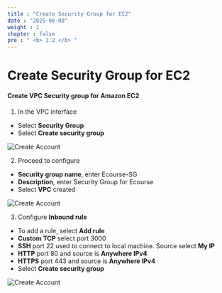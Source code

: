 ```yaml
---
title : "Create Security Group for EC2"
date : "2025-06-08"
weight : 2
chapter : false
pre : " <b> 1.2 </b> "
---
```


# Create Security Group for EC2

#### Create VPC Security group for Amazon EC2
1. In the VPC interface
- Select **Security Group**
- Select **Create security group**

![Create Account](/NestJS-AWS-workshop/images/1/SG.png)

2. Proceed to configure
- **Security group name**, enter Ecourse-SG
- **Description**, enter Security Group for Ecourse
- Select **VPC** created

![Create Account](/NestJS-AWS-workshop/images/1/SG2.png)

3. Configure **Inbound rule**
- To add a rule, select **Add rule**
- **Custom TCP** select port 3000
- **SSH** port 22 used to connect to local machine. Source select **My IP**
- **HTTP** port 80 and source is **Anywhere IPv4**
- **HTTPS** port 443 and source is **Anywhere IPv4**
- Select **Create security group**

![Create Account](/NestJS-AWS-workshop/images/1/SG1.png)